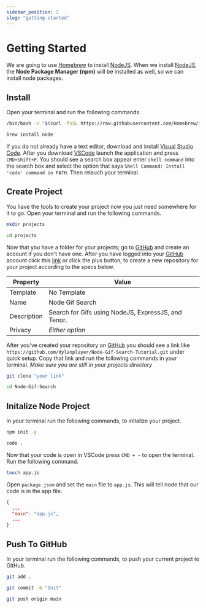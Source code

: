 ```yaml
---
sidebar_position: 2
slug: "getting-started"
---
```


# Getting Started
We are going to use [Homebrew](https://brew.sh/) to install [NodeJS](https://nodejs.org/en/). When we install [NodeJS](https://nodejs.org/en/), the **Node Package Manager (npm)** will be installed as well, so we can install node packages. 

## Install
Open your terminal and run the following commands.

```bash title="Install Homebrew"
/bin/bash -c "$(curl -fsSL https://raw.githubusercontent.com/Homebrew/install/HEAD/install.sh)"
```

```bash title="Install NodeJS"
brew install node
```
If you do not already have a text editor, download and install [Visual Studio Code](https://code.visualstudio.com/). After you download [VSCode](https://code.visualstudio.com/) launch the application and press `CMD+Shift+P`. You should see a search box appear enter `shell command` into the search box and select the option that says `Shell Command: Install 'code' command in PATH`. Then relauch your terminal.

## Create Project
You have the tools to create your project now you just need somewhere for it to go. Open your terminal and run the following commands.

```bash title="Create a folder for your projects"
mkdir projects
```

```bash title="Change the current directory to your projects folder"
cd projects
```

Now that you have a folder for your projects; go to [GitHub](https://github.com) and create an account if you don't have one. After you have logged into your [GitHub](https://github.com) account click this [link](https://github.com/new) or click the plus button, to create a new repository for your project according to the specs below.

| Property    | Value |
| ----------- | ----- |
| Template    | No Template  |
| Name        | Node Gif Search  |
| Description | Search for Gifs using NodeJS, ExpressJS, and Tenor. |
| Privacy     | *Either option* |

After you've created your repository on [GitHub](https://github.com) you should see a link like `https://github.com/dylanplayer/Node-Gif-Search-Tutorial.git` under quick setup. Copy that link and run the following commands in your terminal. *Make sure you are still in your projects directory*

```bash title="Clone your GitHub repository. (Don't include the quotes)"
git clone "your link"
```

```bash title="Change the current directory to your project."
cd Node-Gif-Search
```

## Initalize Node Project
In your terminal run the following commands, to initalize your project.

```bash title="Initalize a your project as a node project. (The -y flag tells npm to use the default configuration)"
npm init -y
```

```bash title="Open your project in VSCode."
code .
```

Now that your code is open in VSCode press `CMD + ~` to open the terminal. Run the following command.

```bash title="Create a new file called app.js"
touch app.js
```

Open `package.json` and set the `main` file to `app.js`. This will tell node that our code is in the app file.

```json title="package.json"
{
  ...
  "main": "app.js",
  ...
}
```

## Push To GitHub
In your terminal run the following commands, to push your current project to GitHub.

```bash title="Add current changes to staging."
git add .
```

```bash title="Commit current changes and call the commit Init. (The -m flag lets us add a message)"
git commit -m "Init"
```

```bash title="Push local changes to the remote repository. (origin is the name of the remote repository and main is the branch name)"
git push origin main
```
